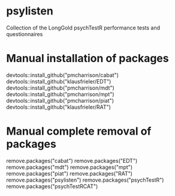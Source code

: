 # psylisten
Collection of the LongGold psychTestR performance tests and questionnaires



# Manual installation of packages
devtools::install_github("pmcharrison/cabat")
devtools::install_github("klausfrieler/EDT")
devtools::install_github("pmcharrison/mdt")
devtools::install_github("pmcharrison/mpt")
devtools::install_github("pmcharrison/piat")
devtools::install_github("klausfrieler/RAT")

# Manual complete removal of packages
remove.packages("cabat")
remove.packages("EDT")
remove.packages("mdt")
remove.packages("mpt")
remove.packages("piat")
remove.packages("RAT")
remove.packages("psylisten")
remove.packages("psychTestR")
remove.packages("psychTestRCAT")
